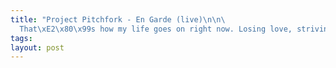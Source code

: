 ```yaml
--- 
title: "Project Pitchfork - En Garde (live)\n\n\
  That\xE2\x80\x99s how my life goes on right now. Losing love, striving for change, trying to keep my family. Oh, how I understand \xE2\x80\x9CMovement is life\xE2\x80\x9D now."
tags: 
layout: post
---
```

